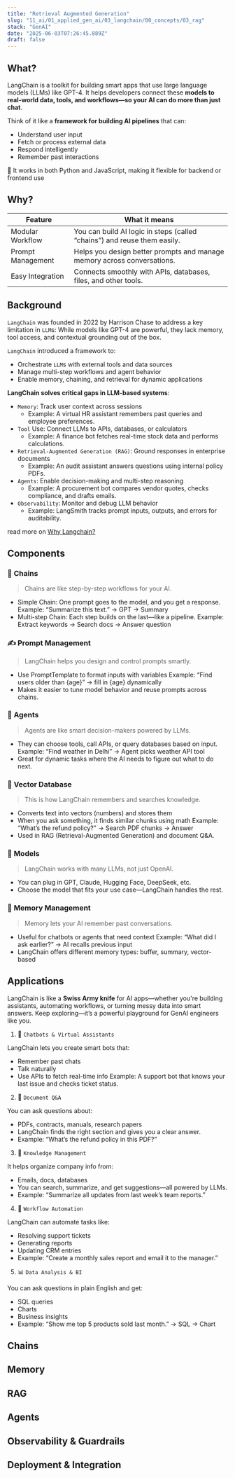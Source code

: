 ```yaml
---
title: "Retrieval Augmented Generation"
slug: "11_ai/01_applied_gen_ai/03_langchain/00_concepts/03_rag"
stack: "GenAI"
date: "2025-06-03T07:26:45.889Z"
draft: false
---
```


## What?

LangChain is a toolkit for building smart apps that use large language models (LLMs) like GPT-4. It helps developers connect these **models to real-world data, tools, and workflows—so your AI can do more than just chat**.

Think of it like a **framework for building AI pipelines** that can:

- Understand user input
- Fetch or process external data
- Respond intelligently
- Remember past interactions

📌 It works in both Python and JavaScript, making it flexible for backend or frontend use

## Why?

| Feature           | What it means                                                            |
| ----------------- | ------------------------------------------------------------------------ |
| Modular Workflow  | You can build AI logic in steps (called “chains”) and reuse them easily. |
| Prompt Management | Helps you design better prompts and manage memory across conversations.  |
| Easy Integration  | Connects smoothly with APIs, databases, files, and other tools.          |

## Background

`LangChain` was founded in 2022 by Harrison Chase to address a key limitation in `LLM`s:
While models like GPT-4 are powerful, they lack memory, tool access, and contextual grounding out of the box.

`LangChain` introduced a framework to:

- Orchestrate `LLM`s with external tools and data sources
- Manage multi-step workflows and agent behavior
- Enable memory, chaining, and retrieval for dynamic applications

**LangChain solves critical gaps in LLM-based systems**:

- `Memory`: Track user context across sessions
  - Example: A virtual HR assistant remembers past queries and employee preferences.
- `Tool` Use: Connect LLMs to APIs, databases, or calculators
  - Example: A finance bot fetches real-time stock data and performs calculations.
- `Retrieval-Augmented Generation (RAG)`: Ground responses in enterprise documents
  - Example: An audit assistant answers questions using internal policy PDFs.
- `Agents`: Enable decision-making and multi-step reasoning
  - Example: A procurement bot compares vendor quotes, checks compliance, and drafts emails.
- `Observability`: Monitor and debug LLM behavior
  - Example: LangSmith tracks prompt inputs, outputs, and errors for auditability.

read more on [Why Langchain?](https://python.langchain.com/docs/concepts/why_langchain/)

## Components

### 🔗 **Chains**

> Chains are like step-by-step workflows for your AI.

- Simple Chain: One prompt goes to the model, and you get a response.
  Example: “Summarize this text.” → GPT → Summary
- Multi-step Chain: Each step builds on the last—like a pipeline.
  Example: Extract keywords → Search docs → Answer question

### ✍️ **Prompt Management**

> LangChain helps you design and control prompts smartly.

- Use PromptTemplate to format inputs with variables
  Example: “Find users older than {age}” → fill in {age} dynamically
- Makes it easier to tune model behavior and reuse prompts across chains.

### 🤖 **Agents**

> Agents are like smart decision-makers powered by LLMs.

- They can choose tools, call APIs, or query databases based on input.
  Example: “Find weather in Delhi” → Agent picks weather API tool
- Great for dynamic tasks where the AI needs to figure out what to do next.

### 🧠 **Vector Database**

> This is how LangChain remembers and searches knowledge.

- Converts text into vectors (numbers) and stores them
- When you ask something, it finds similar chunks using math
  Example: “What’s the refund policy?” → Search PDF chunks → Answer
- Used in RAG (Retrieval-Augmented Generation) and document Q&A.

### 🧬 **Models**

> LangChain works with many LLMs, not just OpenAI.

- You can plug in GPT, Claude, Hugging Face, DeepSeek, etc.
- Choose the model that fits your use case—LangChain handles the rest.

### 🧠 **Memory Management**

> Memory lets your AI remember past conversations.

- Useful for chatbots or agents that need context
  Example: “What did I ask earlier?” → AI recalls previous input
- LangChain offers different memory types: buffer, summary, vector-based

## Applications

LangChain is like a **Swiss Army knife** for AI apps—whether you're building assistants, automating workflows, or turning messy data into smart answers. Keep exploring—it’s a powerful playground for GenAI engineers like you.

1. 💬 `Chatbots & Virtual Assistants`

LangChain lets you create smart bots that:

- Remember past chats
- Talk naturally
- Use APIs to fetch real-time info
  Example: A support bot that knows your last issue and checks ticket status.

2. 📄 `Document Q&A`

You can ask questions about:

- PDFs, contracts, manuals, research papers
- LangChain finds the right section and gives you a clear answer.
- Example: “What’s the refund policy in this PDF?”

3. 🧠 `Knowledge Management`

It helps organize company info from:

- Emails, docs, databases
- You can search, summarize, and get suggestions—all powered by LLMs.
- Example: “Summarize all updates from last week’s team reports.”

4. 🔄 `Workflow Automation`

LangChain can automate tasks like:

- Resolving support tickets
- Generating reports
- Updating CRM entries
- Example: “Create a monthly sales report and email it to the manager.”

5. 📊 `Data Analysis & BI`

You can ask questions in plain English and get:

- SQL queries
- Charts
- Business insights
- Example: “Show me top 5 products sold last month.” → SQL → Chart

## Chains

## Memory

## RAG

## Agents

## Observability & Guardrails

## Deployment & Integration
